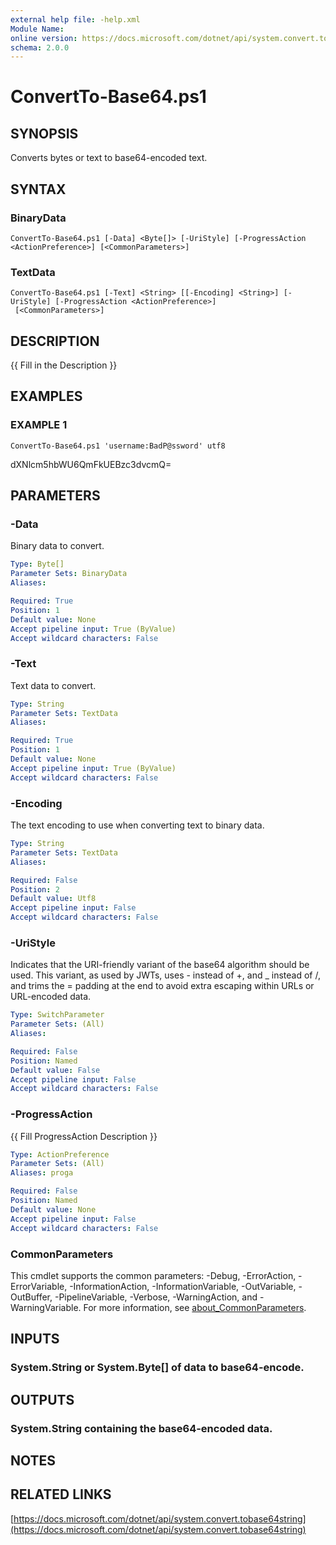```yaml
---
external help file: -help.xml
Module Name:
online version: https://docs.microsoft.com/dotnet/api/system.convert.tobase64string
schema: 2.0.0
---
```


# ConvertTo-Base64.ps1

## SYNOPSIS
Converts bytes or text to base64-encoded text.

## SYNTAX

### BinaryData
```
ConvertTo-Base64.ps1 [-Data] <Byte[]> [-UriStyle] [-ProgressAction <ActionPreference>] [<CommonParameters>]
```

### TextData
```
ConvertTo-Base64.ps1 [-Text] <String> [[-Encoding] <String>] [-UriStyle] [-ProgressAction <ActionPreference>]
 [<CommonParameters>]
```

## DESCRIPTION
{{ Fill in the Description }}

## EXAMPLES

### EXAMPLE 1
```
ConvertTo-Base64.ps1 'username:BadP@ssword' utf8
```

dXNlcm5hbWU6QmFkUEBzc3dvcmQ=

## PARAMETERS

### -Data
Binary data to convert.

```yaml
Type: Byte[]
Parameter Sets: BinaryData
Aliases:

Required: True
Position: 1
Default value: None
Accept pipeline input: True (ByValue)
Accept wildcard characters: False
```

### -Text
Text data to convert.

```yaml
Type: String
Parameter Sets: TextData
Aliases:

Required: True
Position: 1
Default value: None
Accept pipeline input: True (ByValue)
Accept wildcard characters: False
```

### -Encoding
The text encoding to use when converting text to binary data.

```yaml
Type: String
Parameter Sets: TextData
Aliases:

Required: False
Position: 2
Default value: Utf8
Accept pipeline input: False
Accept wildcard characters: False
```

### -UriStyle
Indicates that the URI-friendly variant of the base64 algorithm should be used.
This variant, as used by JWTs, uses - instead of +, and _ instead of /, and trims the = padding at the end
to avoid extra escaping within URLs or URL-encoded data.

```yaml
Type: SwitchParameter
Parameter Sets: (All)
Aliases:

Required: False
Position: Named
Default value: False
Accept pipeline input: False
Accept wildcard characters: False
```

### -ProgressAction
{{ Fill ProgressAction Description }}

```yaml
Type: ActionPreference
Parameter Sets: (All)
Aliases: proga

Required: False
Position: Named
Default value: None
Accept pipeline input: False
Accept wildcard characters: False
```

### CommonParameters
This cmdlet supports the common parameters: -Debug, -ErrorAction, -ErrorVariable, -InformationAction, -InformationVariable, -OutVariable, -OutBuffer, -PipelineVariable, -Verbose, -WarningAction, and -WarningVariable. For more information, see [about_CommonParameters](http://go.microsoft.com/fwlink/?LinkID=113216).

## INPUTS

### System.String or System.Byte[] of data to base64-encode.
## OUTPUTS

### System.String containing the base64-encoded data.
## NOTES

## RELATED LINKS

[https://docs.microsoft.com/dotnet/api/system.convert.tobase64string](https://docs.microsoft.com/dotnet/api/system.convert.tobase64string)

